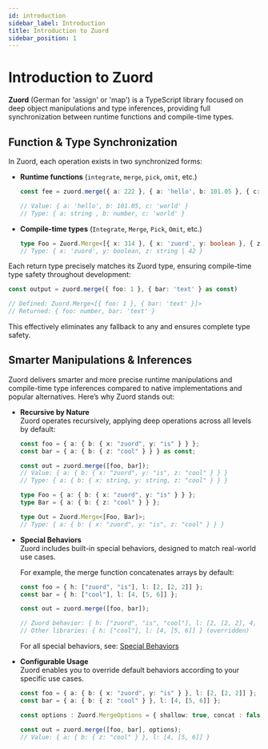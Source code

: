 ```yaml
---
id: introduction
sidebar_label: Introduction  
title: Introduction to Zuord  
sidebar_position: 1  
---
```


# Introduction to Zuord

**Zuord** (German for 'assign' or 'map') is a TypeScript library focused on deep object manipulations and type inferences, providing full synchronization between runtime functions and compile-time types.

## Function & Type Synchronization

In Zuord, each operation exists in two synchronized forms:

- **Runtime functions** (`integrate`, `merge`, `pick`, `omit`, etc.)

  ```ts
  const fee = zuord.merge({ a: 222 }, { a: 'hello', b: 101.05 }, { c: 'world' } as const)

  // Value: { a: 'hello', b: 101.05, c: 'world' }
  // Type: { a: string , b: number, c: 'world' }
  ```

- **Compile-time types** (`Integrate`, `Merge`, `Pick`, `Omit`, etc.)

  ```ts
  type Foo = Zuord.Merge<[{ x: 314 }, { x: 'zuord', y: boolean }, { z: string | 42 }]>
  // Type: { x: 'zuord', y: boolean, z: string | 42 }
  ```

Each return type precisely matches its Zuord type, ensuring compile-time type safety throughout development:

```typescript
const output = zuord.merge({ foo: 1 }, { bar: 'text' } as const)

// Defined: Zuord.Merge<[{ foo: 1 }, { bar: 'text' }]>
// Returned: { foo: number, bar: 'text' }
```

This effectively eliminates any fallback to any and ensures complete type safety.

## Smarter Manipulations & Inferences

Zuord delivers smarter and more precise runtime manipulations and compile-time type inferences compared to native implementations and popular alternatives. Here’s why Zuord stands out:

- **Recursive by Nature**  
  Zuord operates recursively, applying deep operations across all levels by default:

  ```typescript title="In Function"
  const foo = { a: { b: { x: "zuord", y: "is" } } };
  const bar = { a: { b: { z: "cool" } } } as const;

  const out = zuord.merge([foo, bar]);
  // Value: { a: { b: { x: "zuord", y: "is", z: "cool" } } }
  // Type: { a: { b: { x: string, y: string, z: "cool" } } }
  ```

  ```typescript title="In Type"
  type Foo = { a: { b: { x: "zuord", y: "is" } } };
  type Bar = { a: { b: { z: "cool" } } };

  type Out = Zuord.Merge<[Foo, Bar]>;
  // Type: { a: { b: { x: "zuord", y: "is", z: "cool" } } }
  ```

- **Special Behaviors**  
  Zuord includes built-in special behaviors, designed to match real-world use cases.

  For example, the merge function concatenates arrays by default:

  ```typescript
  const foo = { h: ["zuord", "is"], l: [2, [2, 2]] };
  const bar = { h: ["cool"], l: [4, [5, 6]] };

  const out = zuord.merge([foo, bar]);

  // Zuord behavior: { h: ["zuord", "is", "cool"], l: [2, [2, 2], 4, [5, 6]] }
  // Other libraries: { h: ["cool"], l: [4, [5, 6]] } (overridden)
  ```

  For all special behaviors, see: [Special Behaviors](#smarter-manipulations--inferences)

- **Configurable Usage**    
  Zuord enables you to override default behaviors according to your specific use cases.

  ```typescript
  const foo = { a: { b: { x: "zuord", y: "is" } }, l: [2, [2, 2]] };
  const bar = { a: { b: { z: "cool" } }, l: [4, [5, 6]] };

  const options : Zuord.MergeOptions = { shallow: true, concat : false }

  const out = zuord.merge([foo, bar], options);
  // Value: { a: { b: { z: "cool" } }, l: [4, [5, 6]] }
  ```